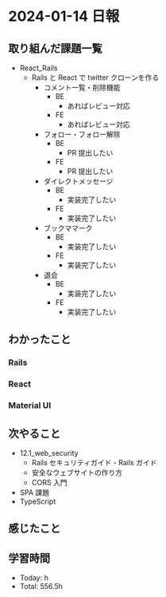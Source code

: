 # 2024-01-14 日報

## 取り組んだ課題一覧

- React_Rails
  - Rails と React で twitter クローンを作る
    - コメント一覧・削除機能
      - BE
        - あればレビュー対応
      - FE
        - あればレビュー対応
    - フォロー・フォロー解除
      - BE
        - PR 提出したい
      - FE
        - PR 提出したい
    - ダイレクトメッセージ
      - BE
        - 実装完了したい
      - FE
        - 実装完了したい
    - ブックママーク
      - BE
        - 実装完了したい
      - FE
        - 実装完了したい
    - 退会
      - BE
        - 実装完了したい
      - FE
        - 実装完了したい

## わかったこと

### Rails

### React

### Material UI

## 次やること

- 12.1_web_security
  - Rails セキュリティガイド - Rails ガイド
  - 安全なウェブサイトの作り方
  - CORS 入門
- SPA 課題
- TypeScript

## 感じたこと

## 学習時間

- Today: h
- Total: 556.5h
